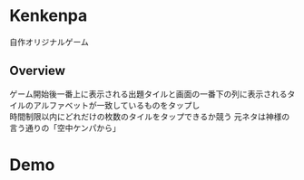 # Kenkenpa
自作オリジナルゲーム  

## Overview
ゲーム開始後一番上に表示される出題タイルと画面の一番下の列に表示されるタイルのアルファベットが一致しているものをタップし  
時間制限以内にどれだけの枚数のタイルをタップできるか競う
元ネタは神様の言う通りの「空中ケンパから」  

# Demo

